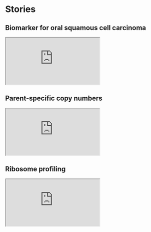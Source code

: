 # Stories


## Biomarker for oral squamous cell carcinoma
<div class="embed-responsive embed-responsive-4by3">
<iframe src="https://docs.google.com/presentation/d/1bpjA15DwDVSBFmYFHEXNXNUI6o1vVRJhoidydKrkUIc/embed?start=false&loop=false&delayms=3000"
allowfullscreen="true" mozallowfullscreen="true"
webkitallowfullscreen="true" style="max-width: 480px; max-height:
389px;"></iframe>
</div>


## Parent-specific copy numbers
<div class="embed-responsive embed-responsive-4by3">
<iframe src="https://docs.google.com/presentation/d/1SHJxYP7B8G84Sl9NmkmXGy_eFQoYPUno7U81PI8Gk2c/embed?start=false&loop=false&delayms=3000"
allowfullscreen="true" mozallowfullscreen="true"
webkitallowfullscreen="true" style="max-width: 480px; max-height:
389px;"></iframe>
</div>


## Ribosome profiling
<div class="embed-responsive embed-responsive-4by3">
<iframe src="https://docs.google.com/presentation/d/1DVzDnWIVTRYTaXPVLtOx0muGIa32kn7qY9N7upIvy8s/embed?start=false&loop=false&delayms=3000"
allowfullscreen="true" mozallowfullscreen="true"
webkitallowfullscreen="true" style="max-width: 480px; max-height: 389px;"></iframe>
</div>
